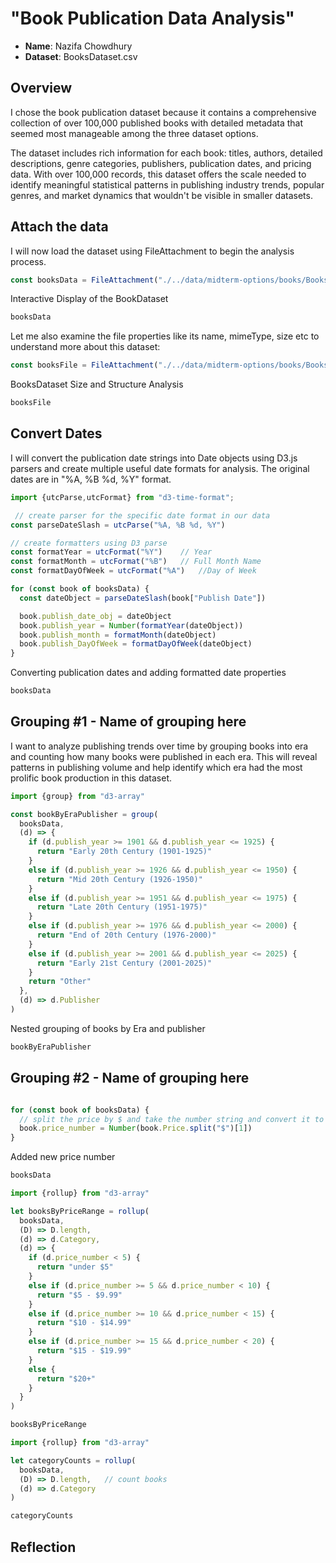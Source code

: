 # "Book Publication Data Analysis"

- **Name**: Nazifa Chowdhury
- **Dataset**: BooksDataset.csv

## Overview

I chose the book publication dataset because it contains a comprehensive collection of over 100,000 published books with detailed metadata that seemed most manageable among the three dataset options. 

The dataset includes rich information for each book: titles, authors, detailed descriptions, genre categories, publishers, publication dates, and pricing data. With over 100,000 records, this dataset offers the scale needed to identify meaningful statistical patterns in publishing industry trends, popular genres, and market dynamics that wouldn't be visible in smaller datasets.

## Attach the data

I will now load the dataset using FileAttachment to begin the analysis process.

```js
const booksData = FileAttachment("./../data/midterm-options/books/BooksDataset.csv").csv({typed: true})
```
<p class="codeblock-caption">
  Interactive Display of the BookDataset
</p>

```js
booksData
```
Let me also examine the file properties like its name, mimeType, size etc to understand more about this dataset:

```js
const booksFile = FileAttachment("./../data/midterm-options/books/BooksDataset.csv")
```

<p class="codeblock-caption">
  BooksDataset Size and Structure Analysis
</p>

```js
booksFile
```

## Convert Dates

I will convert the publication date strings into Date objects using D3.js parsers and create multiple useful date formats for analysis. The original dates are in "%A, %B %d, %Y" format.

```js
import {utcParse,utcFormat} from "d3-time-format";

 // create parser for the specific date format in our data
const parseDateSlash = utcParse("%A, %B %d, %Y")

// create formatters using D3 parse
const formatYear = utcFormat("%Y")    // Year
const formatMonth = utcFormat("%B")   // Full Month Name
const formatDayOfWeek = utcFormat("%A")   //Day of Week 

for (const book of booksData) {
  const dateObject = parseDateSlash(book["Publish Date"])

  book.publish_date_obj = dateObject
  book.publish_year = Number(formatYear(dateObject))
  book.publish_month = formatMonth(dateObject)
  book.publish_DayOfWeek = formatDayOfWeek(dateObject)
}
```
<p class="codeblock-caption">
Converting publication dates and adding formatted date properties
</p>

```js
booksData
```

## Grouping #1 - Name of grouping here

I want to analyze publishing trends over time by grouping books into era and counting how many books were published in each era. This will reveal patterns in publishing volume and help identify which era had the most prolific book production in this dataset.

```js
import {group} from "d3-array"

const bookByEraPublisher = group(
  booksData,
  (d) => {
    if (d.publish_year >= 1901 && d.publish_year <= 1925) {
      return "Early 20th Century (1901-1925)"
    }
    else if (d.publish_year >= 1926 && d.publish_year <= 1950) {
      return "Mid 20th Century (1926-1950)"
    }
    else if (d.publish_year >= 1951 && d.publish_year <= 1975) {
      return "Late 20th Century (1951-1975)"
    }
    else if (d.publish_year >= 1976 && d.publish_year <= 2000) {
      return "End of 20th Century (1976-2000)"
    }
    else if (d.publish_year >= 2001 && d.publish_year <= 2025) {
      return "Early 21st Century (2001-2025)"
    }
    return "Other"
  },
  (d) => d.Publisher
)
```
<p class="codeblock-caption">
Nested grouping of books by Era and publisher
</p>

```js
bookByEraPublisher
```

## Grouping #2 - Name of grouping here 

```js

for (const book of booksData) {
  // split the price by $ and take the number string and convert it to number
  book.price_number = Number(book.Price.split("$")[1])
}
```
<p class="codeblock-caption">
Added new price number
</p>

```js
booksData
```

```js
import {rollup} from "d3-array"

let booksByPriceRange = rollup(
  booksData,
  (D) => D.length,
  (d) => d.Category,
  (d) => {
    if (d.price_number < 5) {
      return "under $5"
    }
    else if (d.price_number >= 5 && d.price_number < 10) {
      return "$5 - $9.99"
    }
    else if (d.price_number >= 10 && d.price_number < 15) {
      return "$10 - $14.99"
    }
    else if (d.price_number >= 15 && d.price_number < 20) {
      return "$15 - $19.99"
    }
    else {
      return "$20+"
    }
  }
)
```

```js
booksByPriceRange
```

```js
import {rollup} from "d3-array"

let categoryCounts = rollup(
  booksData,
  (D) => D.length,   // count books
  (d) => d.Category
)
```

```js
categoryCounts
```



















<!-- //   book["Price in Dollar"] = book.Price.split("$")[1]

//   // I have just splited the price property into two parts: [0] = "Price starting at" and [1] = $.$$. But the value is still in string . I have to convert it into number as I am trying to grouping them as per price

//   book.Price_Dollar = Number(book["Price in Dollar"])
// }
// ```
// ```js
// booksData
// ```

// ```js
// // now i want to sort the data by pricing.

// let booksWithPriceNumber = booksData.map(
//   (book) => {
//     if (book.Price_Dollar < 5) 
//     {
//       book.Price_Range = "under $5"
//     }
//     else if (book.Price_Dollar >= 5 && book.Price_Dollar < 10) 
//     {
//       book.Price_Range = "within $5 to $9.99"
//     }
//     else if (book.Price_Dollar >= 10 && book.Price_Dollar < 15) 
//     {
//       book.Price_Range = "within $10 to $14.99"
//     }
//     else if (book.Price_Dollar >= 15 && book.Price_Dollar < 20) 
//     {
//       book.Price_Range = "within $15 to $19.99"
//     }
//     else 
//     {
//       book.Price_Range = "above $20"
//     }
//     return book
//   }
// )
// ```

// ```js
// booksWithPriceNumber
// ```

// ```js
// import {rollup} from "d3-array"

// let booksByPriceRange = rollup(
//   booksWithPriceNumber,
//   (D) => D.length,        // reducer: count items
//   (d) => d.Price_Range    // group by the Price_Range field
// )
// ```

// ```js
// booksByPriceRange -->


## Reflection
